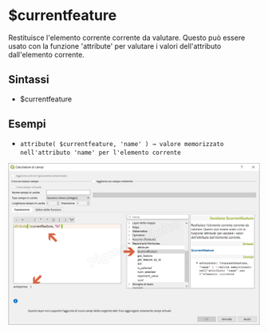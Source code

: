 # $currentfeature

Restituisce l'elemento corrente corrente da valutare. Questo può essere usato con la funzione 'attribute' per valutare i valori dell'attributo dall'elemento corrente.

## Sintassi

* $currentfeature


## Esempi

* `attribute( $currentfeature, 'name' ) → valore memorizzato nell'attributo 'name' per l'elemento corrente`


![](../../img/record_e_attributi/$currentfeature1.png)
